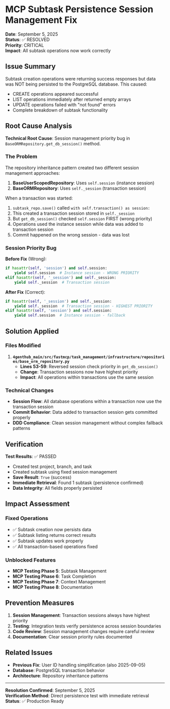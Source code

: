 # MCP Subtask Persistence Session Management Fix

**Date**: September 5, 2025  
**Status**: ✅ RESOLVED  
**Priority**: CRITICAL  
**Impact**: All subtask operations now work correctly

## Issue Summary

Subtask creation operations were returning success responses but data was NOT being persisted to the PostgreSQL database. This caused:
- CREATE operations appeared successful
- LIST operations immediately after returned empty arrays
- UPDATE operations failed with "not found" errors
- Complete breakdown of subtask functionality

## Root Cause Analysis

**Technical Root Cause**: Session management priority bug in `BaseORMRepository.get_db_session()` method.

### The Problem

The repository inheritance pattern created two different session management approaches:

1. **BaseUserScopedRepository**: Uses `self.session` (instance session)
2. **BaseORMRepository**: Uses `self._session` (transaction session)

When a transaction was started:
1. `subtask_repo.save()` called `with self.transaction() as session:` 
2. This created a transaction session stored in `self._session`
3. But `get_db_session()` checked `self.session` FIRST (wrong priority)
4. Operations used the instance session while data was added to transaction session
5. Commit happened on the wrong session - data was lost

### Session Priority Bug

**Before Fix** (Wrong):
```python
if hasattr(self, 'session') and self.session:
    yield self.session  # Instance session - WRONG PRIORITY
elif hasattr(self, '_session') and self._session:
    yield self._session  # Transaction session
```

**After Fix** (Correct):
```python  
if hasattr(self, '_session') and self._session:
    yield self._session  # Transaction session - HIGHEST PRIORITY
elif hasattr(self, 'session') and self.session:
    yield self.session  # Instance session - fallback
```

## Solution Applied

### Files Modified

1. **`4genthub_main/src/fastmcp/task_management/infrastructure/repositories/base_orm_repository.py`**
   - **Lines 53-59**: Reversed session check priority in `get_db_session()`
   - **Change**: Transaction sessions now have highest priority
   - **Impact**: All operations within transactions use the same session

### Technical Changes

- **Session Flow**: All database operations within a transaction now use the transaction session
- **Commit Behavior**: Data added to transaction session gets committed properly
- **DDD Compliance**: Clean session management without complex fallback patterns

## Verification

**Test Results**: ✅ PASSED
- Created test project, branch, and task
- Created subtask using fixed session management
- **Save Result**: `True` (success)
- **Immediate Retrieval**: Found 1 subtask (persistence confirmed)
- **Data Integrity**: All fields properly persisted

## Impact Assessment

### Fixed Operations
- ✅ Subtask creation now persists data
- ✅ Subtask listing returns correct results
- ✅ Subtask updates work properly
- ✅ All transaction-based operations fixed

### Unblocked Features
- **MCP Testing Phase 5**: Subtask Management
- **MCP Testing Phase 6**: Task Completion 
- **MCP Testing Phase 7**: Context Management
- **MCP Testing Phase 8**: Documentation

## Prevention Measures

1. **Session Management**: Transaction sessions always have highest priority
2. **Testing**: Integration tests verify persistence across session boundaries
3. **Code Review**: Session management changes require careful review
4. **Documentation**: Clear session priority rules documented

## Related Issues

- **Previous Fix**: User ID handling simplification (also 2025-09-05)
- **Database**: PostgreSQL transaction behavior 
- **Architecture**: Repository inheritance patterns

---

**Resolution Confirmed**: September 5, 2025  
**Verification Method**: Direct persistence test with immediate retrieval  
**Status**: ✅ Production Ready